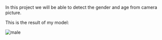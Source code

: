 In this project we will be able to detect the gender and age from camera picture.

This is the result of my model:

![male](https://user-images.githubusercontent.com/57867070/79774607-4e647a80-8333-11ea-8a3a-e6d318d809f4.PNG)
